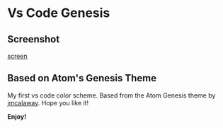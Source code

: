 # Vs Code Genesis

## Screenshot 
[screen](genesis.PNG)

## Based on Atom's Genesis Theme 

My first vs code color scheme.
Based from the Atom Genesis theme by  [jmcalaway](https://github.com/jmcalaway). 
Hope you like it! 



**Enjoy!**